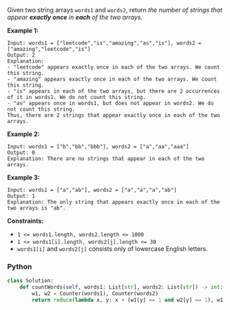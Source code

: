 Given two string arrays  `words1`  and  `words2`, return  _the number of strings that appear  **exactly once**  in  **each** of the two arrays._

**Example 1:**
```
Input: words1 = ["leetcode","is","amazing","as","is"], words2 = ["amazing","leetcode","is"]
Output: 2
Explanation:
- "leetcode" appears exactly once in each of the two arrays. We count this string.
- "amazing" appears exactly once in each of the two arrays. We count this string.
- "is" appears in each of the two arrays, but there are 2 occurrences of it in words1. We do not count this string.
- "as" appears once in words1, but does not appear in words2. We do not count this string.
Thus, there are 2 strings that appear exactly once in each of the two arrays.
```

**Example 2:**
```
Input: words1 = ["b","bb","bbb"], words2 = ["a","aa","aaa"]
Output: 0
Explanation: There are no strings that appear in each of the two arrays.
```

**Example 3:**
```
Input: words1 = ["a","ab"], words2 = ["a","a","a","ab"]
Output: 1
Explanation: The only string that appears exactly once in each of the two arrays is "ab".
```

**Constraints:**

- `1 <= words1.length, words2.length <= 1000`
- `1 <= words1[i].length, words2[j].length <= 30`
- `words1[i]`  and  `words2[j]`  consists only of lowercase English letters.


### Python
```python
class Solution:
    def countWords(self, words1: List[str], words2: List[str]) -> int:
        w1, w2 = Counter(words1), Counter(words2)
        return reduce(lambda x, y: x + (w1[y] == 1 and w2[y] == 1), w1.keys(), 0)
```